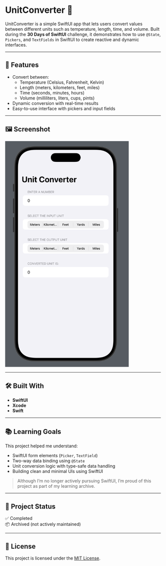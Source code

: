 # UnitConverter 🔁

UnitConverter is a simple SwiftUI app that lets users convert values between different units such as temperature, length, time, and volume. Built during the **30 Days of SwiftUI** challenge, it demonstrates how to use `@State`, `Pickers`, and `TextFields` in SwiftUI to create reactive and dynamic interfaces.

---

## 🚀 Features

- Convert between:
  - Temperature (Celsius, Fahrenheit, Kelvin)
  - Length (meters, kilometers, feet, miles)
  - Time (seconds, minutes, hours)
  - Volume (milliliters, liters, cups, pints)
- Dynamic conversion with real-time results
- Easy-to-use interface with pickers and input fields

---

## 🖼 Screenshot

<img src="demo.png" alt="UnitConverter Screenshot" width="400"/>

---

## 🛠 Built With

- **SwiftUI**
- **Xcode**
- **Swift**

---

## 📚 Learning Goals

This project helped me understand:

- SwiftUI form elements (`Picker`, `TextField`)
- Two-way data binding using `@State`
- Unit conversion logic with type-safe data handling
- Building clean and minimal UIs using SwiftUI

> Although I’m no longer actively pursuing SwiftUI, I’m proud of this project as part of my learning archive.

---

## 📁 Project Status

✅ Completed  
📦 Archived (not actively maintained)

---

## 📜 License

This project is licensed under the [MIT License](LICENSE).
